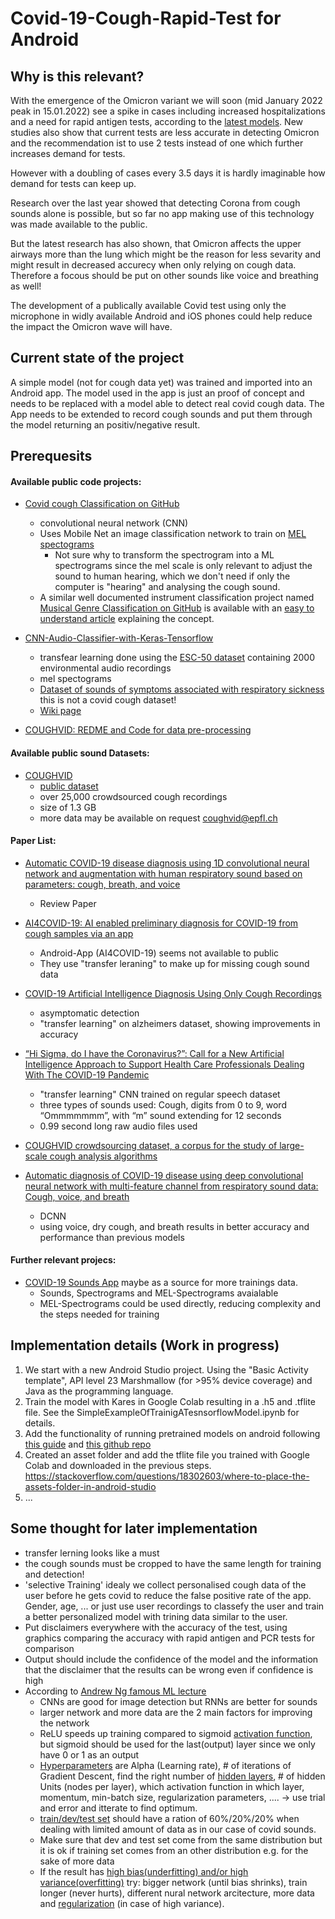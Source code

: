 # Covid-19-Cough-Rapid-Test for Android

## Why is this relevant?

With the emergence of the Omicron variant we will soon (mid January 2022 peak in 15.01.2022) see a spike in cases including increased hospitalizations and a need for rapid antigen tests, according to the [latest models](https://youtu.be/rRIiJcqyIpY). 
New studies also show that current tests are less accurate in detecting Omicron and the recommendation ist to use 2 tests instead of one which further increases demand for tests.

However with a doubling of cases every 3.5 days it is hardly imaginable how demand for tests can keep up.

Research over the last year showed that detecting Corona from cough sounds alone is possible, but so far no app making use of this technology was made available to the public. 

But the latest research has also shown, that Omicron affects the upper airways more than the lung which might be the reason for less sevarity and might result in decreased accurecy when only relying on cough data. Therefore a focous should be put on other sounds like voice and breathing as well!

The development of a publically available Covid test using only the microphone in widly available Android and iOS phones could help reduce the impact the Omicron wave will have.

## Current state of the project

A simple model (not for cough data yet) was trained and imported into an Android app. The model used in the app is just an proof of concept and needs to be replaced with a  model able to detect real covid cough data. The App needs to be extended to record cough sounds and put them through the model returning an positiv/negative result. 

## Prerequesits

#### Available public code projects:

* [Covid cough Classification on GitHub](https://github.com/rosikand/covid-cough-test)
  * convolutional neural network (CNN) 
  * Uses Mobile Net an image classification network to train on [MEL spectograms](https://medium.com/analytics-vidhya/understanding-the-mel-spectrogram-fca2afa2ce53) 
    * Not sure why to transform the spectrogram into a ML spectrograms since the mel scale is only relevant to adjust the sound to human hearing, which we don't need if only the computer is "hearing" and analysing the cough sound.
  * A similar well documented instrument classification project named [Musical Genre Classification on GitHub](https://github.com/lelandroberts97/Musical_Genre_Classification) is available with an [easy to understand article](https://towardsdatascience.com/musical-genre-classification-with-convolutional-neural-networks-ff04f9601a74) explaining the concept.
* [CNN-Audio-Classifier-with-Keras-Tensorflow](https://github.com/adanRivas/CNN-Audio-Classifier-with-Keras-Tensorflow)
  * transfear learning done using the [ESC-50 dataset](https://github.com/karolpiczak/ESC-50) containing 2000 environmental audio recordings
  * mel spectograms
  * [Dataset of sounds of symptoms associated with respiratory sickness](https://osf.io/tmkud/files/) this is not a covid cough dataset!
  * [Wiki page](https://osf.io/tmkud/wiki/home/) 

* [COUGHVID: REDME and Code for data pre-processing](https://c4science.ch/diffusion/10770/)



#### Available public sound Datasets:

* [COUGHVID](https://coughvid.epfl.ch/about/) 
  * [public dataset](https://zenodo.org/record/4498364)
  * over 25,000 crowdsourced cough recordings  
  * size of 1.3 GB
  * more data may be available on request coughvid@epfl.ch

#### Paper List:

* [Automatic COVID-19 disease diagnosis using 1D convolutional neural
network and augmentation with human respiratory sound based on
parameters: cough, breath, and voice](https://arxiv.org/ftp/arxiv/papers/2112/2112.07285.pdf) 
  * Review Paper

* [AI4COVID-19: AI enabled preliminary diagnosis for COVID-19 from cough samples via an app](https://www.ncbi.nlm.nih.gov/pmc/articles/PMC7318970/)
  * Android-App (AI4COVID-19) seems not available to public
  * They use "transfer leraning" to make up for missing cough sound data

* [COVID-19 Artificial Intelligence Diagnosis Using Only Cough Recordings](https://ieeexplore.ieee.org/document/9208795)
  * asymptomatic detection
  * "transfer learning" on alzheimers dataset, showing improvements in accuracy

* [“Hi Sigma, do I have the Coronavirus?”: Call for a New Artificial Intelligence
Approach to Support Health Care Professionals Dealing With The COVID-19
Pandemic](https://arxiv.org/ftp/arxiv/papers/2004/2004.06510.pdf)
  * "transfer learning" CNN trained on regular speech dataset
  * three types of sounds used: Cough, digits from 0 to 9, word “Ommmmmmm”, with “m” sound extending for 12 seconds
  * 0.99 second long raw audio files used

* [COUGHVID crowdsourcing dataset, a corpus for the study of large-scale cough analysis algorithms](https://www.nature.com/articles/s41597-021-00937-4)

* [Automatic diagnosis of COVID-19 disease using deep convolutional neural network with multi-feature channel from respiratory sound data: Cough, voice, and breath](https://www.sciencedirect.com/science/article/pii/S1110016821003859?via%3Dihub)
  * DCNN
  * using voice, dry cough, and breath results in better accuracy and performance than previous models

#### Further relevant projecs:

* [COVID-19 Sounds App](https://www.covid-19-sounds.org/en/) maybe as a source for more trainings data.
  * Sounds, Spectrograms and MEL-Spectrograms avaialable
  * MEL-Spectrograms could be used directly, reducing complexity and the steps needed for training
  

## Implementation details (Work in progress)

1. We start with a new Android Studio project. Using the "Basic Activity template", API level 23 Marshmallow (for >95% device coverage) and Java as the programming language.  
2. Train the model with Kares in Google Colab resulting in a .h5 and .tflite file. See the SimpleExampleOfTrainigATesnsorflowModel.ipynb for details.
3. Add the functionality of running pretrained models on android following [this guide](https://medium.com/geekculture/train-ml-model-and-build-android-application-using-tensorflow-lite-keras-6bf23d07309a) and [this github repo](https://github.com/ShuklaAnuja/Python-ML---Android-Kit)
4. Created an asset folder and add the tflite file you trained with Google Colab and downloaded in the previous steps. https://stackoverflow.com/questions/18302603/where-to-place-the-assets-folder-in-android-studio
5. ...

## Some thought for later implementation

* transfer lerning looks like a must
* the cough sounds must be cropped to have the same length for training and detection!
* 'selective Training' idealy we collect personalised cough data of the user before he gets covid to reduce the false positive rate of the app. Gender, age, ... or just use user recordings to classefy the user and train a better personalized model with trining data similar to the user.
* Put disclaimers everywhere with the accuracy of the test, using graphics comparing the accuracy with rapid antigen and PCR tests for comparison
* Output should include the confidence of the model and the information that the disclaimer that the results can be wrong even if confidence is high
* According to [Andrew Ng famous ML lecture](https://youtube.com/playlist?list=PLkDaE6sCZn6Ec-XTbcX1uRg2_u4xOEky0) 
   * CNNs are good for image detection but RNNs are better for sounds
   * larger network and more data are the 2 main factors for improving the network
   * ReLU speeds up training compared to sigmoid [activation function](https://youtu.be/Xvg00QnyaIY), but sigmoid should be used for the last(output) layer since we only have 0 or 1 as an output
   * [Hyperparameters](https://youtu.be/VTE2KlfoO3Q) are Alpha (Learning rate), # of iterations of Gradient Descent, find the right number of [hidden layers](https://youtu.be/2gw5tE2ziqA), # of hidden Units (nodes per layer),  which activation function in which layer, momentum, min-batch size, regularization parameters, .... -> use trial and error and itterate to find optimum.
   * [train/dev/test set](https://youtu.be/1waHlpKiNyY) should have a ration of 60%/20%/20% when dealing with limited amount of data as in our case of covid sounds.
   * Make sure that dev and test set come from the same distribution but it is ok if training set comes from an other distribution e.g. for the sake of more data
   * If the result has [high bias(underfitting) and/or high variance(overfitting)](https://youtu.be/C1N_PDHuJ6Q) try: bigger network (until bias shrinks), train longer (never hurts), different nural network arcitecture, more data and [regularization](https://youtu.be/NyG-7nRpsW8) (in case of high variance).  



